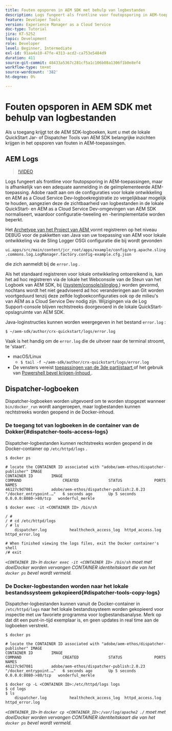 ```yaml
---
title: Fouten opsporen in AEM SDK met behulp van logbestanden
description: Logs fungeert als frontline voor foutopsporing in AEM-toepassingen, maar is afhankelijk van een adequate aanmelding in de geïmplementeerde AEM-toepassing.
feature: Developer Tools
version: Experience Manager as a Cloud Service
doc-type: Tutorial
jira: KT-5252
topic: Development
role: Developer
level: Beginner, Intermediate
exl-id: 91aa4a10-47fe-4313-acd2-ca753e5484d9
duration: 411
source-git-commit: 48433a5367c281cf5a1c106b08a1306f1b0e8ef4
workflow-type: tm+mt
source-wordcount: '382'
ht-degree: 0%

---
```


# Fouten opsporen in AEM SDK met behulp van logbestanden

Als u toegang krijgt tot de AEM SDK-logboeken, kunt u met de lokale QuickStart Jar- of Dispatcher Tools van AEM SDK belangrijke inzichten krijgen in het opsporen van fouten in AEM-toepassingen.

## AEM Logs

>[!VIDEO](https://video.tv.adobe.com/v/34334?quality=12&learn=on)

Logs fungeert als frontline voor foutopsporing in AEM-toepassingen, maar is afhankelijk van een adequate aanmelding in de geïmplementeerde AEM-toepassing. Adobe raadt aan om de configuraties voor lokale ontwikkeling en AEM as a Cloud Service Dev-logboekregistratie zo vergelijkbaar mogelijk te houden, aangezien deze de zichtbaarheid van logbestanden in de lokale QuickStart- en AEM as a Cloud Service Dev-omgevingen van AEM SDK normaliseert, waardoor configuratie-tweeling en -herimplementatie worden beperkt.

Het [ Archetype van het Project van AEM ](https://github.com/adobe/aem-project-archetype) vormt registreren op het niveau DEBUG voor de pakketten van Java van uw toepassing van AEM voor lokale ontwikkeling via de Sling Logger OSGi configuratie die bij wordt gevonden

`ui.apps/src/main/content/jcr_root/apps/example/config/org.apache.sling.commons.log.LogManager.factory.config-example.cfg.json`

die zich aanmeldt bij de `error.log` .

Als het standaard registreren voor lokale ontwikkeling ontoereikend is, kan het ad hoc registreren via de lokale het Webconsole van de Steun van het Logboek van AEM SDK, bij ([/system/console/slinglog ](http://localhost:4502/system/console/slinglog)) worden gevormd, nochtans wordt het niet geadviseerd ad hoc veranderingen aan Git worden voortgeduurd tenzij deze zelfde logboekconfiguraties ook op de milieu&#39;s van AEM as a Cloud Service Dev nodig zijn. Wijzigingen via de Log Support-console blijven rechtstreeks doorgevoerd in de lokale QuickStart-opslagruimte van AEM SDK.

Java-loginstructies kunnen worden weergegeven in het bestand `error.log` :

```
$ ~/aem-sdk/author/crx-quickstart/logs/error.log
```

Vaak is het handig om de `error.log` die de uitvoer naar de terminal stroomt, te &#39;staart&#39;.

+ macOS/Linux
   + `$ tail -f ~/aem-sdk/author/crx-quickstart/logs/error.log`
+ De vensters vereist [ toepassingen van de 3de partijstaart ](https://stackoverflow.com/questions/187587/a-windows-equivalent-of-the-unix-tail-command) of het gebruik van [ Powershell bevel krijgen-Inhoud ](https://stackoverflow.com/a/46444596/133936).

## Dispatcher-logboeken

Dispatcher-logboeken worden uitgevoerd om te worden stopgezet wanneer `bin/docker_run` wordt aangeroepen, maar logbestanden kunnen rechtstreeks worden geopend in de Docker-inhoud.

### De toegang tot van logboeken in de container van de Dokker{#dispatcher-tools-access-logs}

Dispatcher-logbestanden kunnen rechtstreeks worden geopend in de Docker-container op `/etc/httpd/logs` .

```shell
$ docker ps

# locate the CONTAINER ID associated with "adobe/aem-ethos/dispatcher-publisher" IMAGE
CONTAINER ID        IMAGE                                       COMMAND                  CREATED             STATUS              PORTS                  NAMES
46127c9d7081        adobe/aem-ethos/dispatcher-publish:2.0.23   "/docker_entrypoint.…"   6 seconds ago       Up 5 seconds        0.0.0.0:8080->80/tcp   wonderful_merkle

$ docker exec -it <CONTAINER ID> /bin/sh

/ # 
/ # cd /etc/httpd/logs
/ # ls
    dispatcher.log          healthcheck_access_log  httpd_access.log        httpd_error.log

# When finished viewing the logs files, exit the Docker container's shell
/# exit
```

_`<CONTAINER ID>` in `docker exec -it <CONTAINER ID> /bin/sh` moet met doelDocker worden vervangen CONTAINER identiteitskaart die van het `docker ps` bevel wordt vermeld._


### De Docker-logbestanden worden naar het lokale bestandssysteem gekopieerd{#dispatcher-tools-copy-logs}

Dispatcher-logbestanden kunnen vanuit de Docker-container in `/etc/httpd/logs` naar het lokale bestandssysteem worden gekopieerd voor inspectie met uw favoriete programma voor logbestandsanalyse. Merk op dat dit een punt-in-tijd exemplaar is, en geen updates in real time aan de logboeken verstrekt.

```shell
$ docker ps

# locate the CONTAINER ID associated with "adobe/aem-ethos/dispatcher-publisher" IMAGE
CONTAINER ID        IMAGE                                       COMMAND                  CREATED             STATUS              PORTS                  NAMES
46127c9d7081        adobe/aem-ethos/dispatcher-publish:2.0.23   "/docker_entrypoint.…"   6 seconds ago       Up 5 seconds        0.0.0.0:8080->80/tcp   wonderful_merkle

$ docker cp -L <CONTAINER ID>:/etc/httpd/logs logs 
$ cd logs
$ ls
    dispatcher.log          healthcheck_access_log  httpd_access.log        httpd_error.log
```

_`<CONTAINER_ID>` in `docker cp <CONTAINER_ID>:/var/log/apache2 ./` moet met doelDocker worden vervangen CONTAINER identiteitskaart die van het `docker ps` bevel wordt vermeld._
